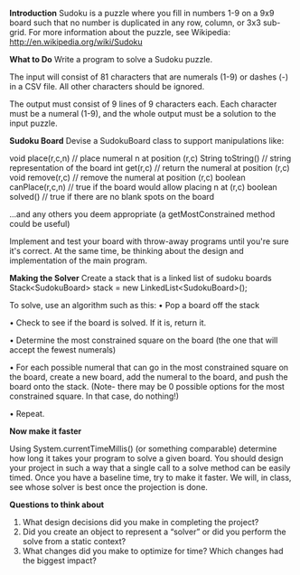 **Introduction**
Sudoku is a puzzle where you fill in numbers 1-9 on a 9x9 board such that no number is duplicated in any row, column, or 3x3 sub-grid. For more information about the puzzle, see Wikipedia: http://en.wikipedia.org/wiki/Sudoku

**What to Do**
Write a program to solve a Sudoku puzzle.

The input will consist of 81 characters that are numerals (1-9) or dashes (-) in a CSV file. All other characters should be ignored.

The output must consist of 9 lines of 9 characters each. Each character must be a numeral (1-9), and the whole output must be a solution to the input puzzle.

**Sudoku Board**
Devise a SudokuBoard class to support manipulations like: 

void place(r,c,n) // place numeral n at position (r,c) 
String toString() // string representation of the board
int get(r,c) // return the numeral at position (r,c) 
void remove(r,c) // remove the numeral at position (r,c) 
boolean canPlace(r,c,n) // true if the board would allow placing n at (r,c) 
boolean solved() // true if there are no blank spots on the board

...and any others you deem appropriate (a getMostConstrained method could be useful)

Implement and test your board with throw-away programs until you're sure it's correct. At the same time, be thinking about the design and implementation of the main program. 

**Making the Solver**
Create a stack that is a linked list of sudoku boards 
Stack\<SudokuBoard\> stack = new LinkedList\<SudokuBoard\>();

To solve, use an algorithm such as this:
•	Pop a board off the stack  

•	Check to see if the board is solved. If it is, return it.  

•	Determine the most constrained square on the board (the one that will accept the fewest numerals)  

•	For each possible numeral that can go in the most constrained square on the board, create a new board, add the numeral to the board, and push the board onto the stack. (Note- there may be 0 possible options for the most constrained square. In that case, do nothing!)  

•	Repeat.

**Now make it faster**

Using System.currentTimeMillis() (or something comparable) determine how long it takes your program to solve a given board. You should design your project in such a way that a single call to a solve method can be easily timed. Once you have a baseline time, try to make it faster. We will, in class, see whose solver is best once the projection is done.

**Questions to think about**
1. What design decisions did you make in completing the project? 
2. Did you create an object to represent a “solver” or did you perform the solve from a static context?
3. What changes did you make to optimize for time? Which changes had the biggest impact?




